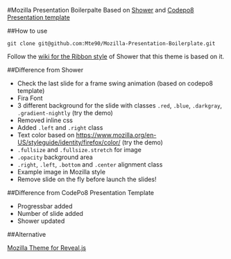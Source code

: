 #Mozilla Presentation Boilerpalte
Based on [Shower](https://github.com/shower/shower) and [Codepo8 Presentation template](https://github.com/codepo8/mozilla-presentation-templates)

##How to use

```
git clone git@github.com:Mte90/Mozilla-Presentation-Boilerplate.git
```

Follow the [wiki for the Ribbon style](https://github.com/shower/shower/wiki/Ribbon) of Shower that this theme is based on it.  
 
##Difference from Shower

* Check the last slide for a frame swing animation (based on codepo8 template)
* Fira Font
* 3 different background for the slide with classes `.red`, `.blue`, `.darkgray`, `.gradient-nightly` (try the demo)
* Removed inline css
* Added `.left` and `.right` class
* Text color based on https://www.mozilla.org/en-US/styleguide/identity/firefox/color/ (try the demo)
* `.fullsize` and `.fullsize.stretch` for image
* `.opacity` background area
* `.right`, `.left`, `.bottom` and `.center` alignment class
* Example image in Mozilla style
* Remove slide on the fly before launch the slides!

##Difference from CodePo8 Presentation Template

* Progressbar added
* Number of slide added
* Shower updated

##Alternative

[Mozilla Theme for Reveal.js](https://github.com/Mte90/mozilla-theme-revealjs/)